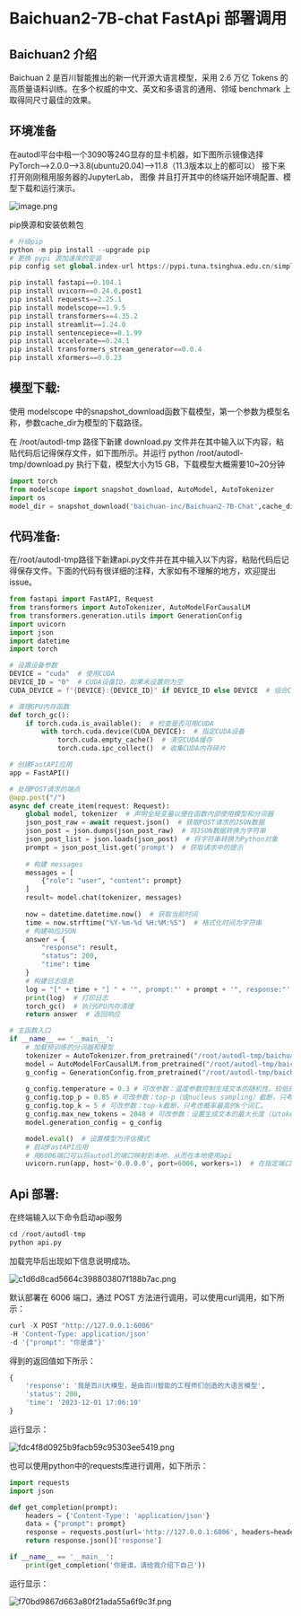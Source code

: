 # Baichuan2-7B-chat FastApi 部署调用

## Baichuan2 介绍

Baichuan 2 是百川智能推出的新一代开源大语言模型，采用 2.6 万亿 Tokens 的高质量语料训练。在多个权威的中文、英文和多语言的通用、领域 benchmark 上取得同尺寸最佳的效果。

## 环境准备

在autodl平台中租一个3090等24G显存的显卡机器，如下图所示镜像选择PyTorch-->2.0.0-->3.8(ubuntu20.04)-->11.8（11.3版本以上的都可以） 接下来打开刚刚租用服务器的JupyterLab， 图像 并且打开其中的终端开始环境配置、模型下载和运行演示。

![image.png](01-Baichuan2-7B-chat+FastApi+部署调用.md+9d06734e-9226-4c4c-b839-db59ef1f9bd2/image.png)



pip换源和安装依赖包

```Python
# 升级pip
python -m pip install --upgrade pip
# 更换 pypi 源加速库的安装
pip config set global.index-url https://pypi.tuna.tsinghua.edu.cn/simple

pip install fastapi==0.104.1
pip install uvicorn==0.24.0.post1
pip install requests==2.25.1
pip install modelscope==1.9.5
pip install transformers==4.35.2
pip install streamlit==1.24.0
pip install sentencepiece==0.1.99
pip install accelerate==0.24.1
pip install transformers_stream_generator==0.0.4
pip install xformers==0.0.23 
```

## 模型下载:

使用 modelscope 中的snapshot_download函数下载模型，第一个参数为模型名称，参数cache_dir为模型的下载路径。

在 /root/autodl-tmp 路径下新建 download.py 文件并在其中输入以下内容，粘贴代码后记得保存文件，如下图所示。并运行 python /root/autodl-tmp/download.py 执行下载，模型大小为15 GB，下载模型大概需要10~20分钟

```Python
import torch
from modelscope import snapshot_download, AutoModel, AutoTokenizer
import os
model_dir = snapshot_download('baichuan-inc/Baichuan2-7B-Chat',cache_dir='/root/autodl-tmp', revision='v1.0.4')
```

## 代码准备:

在/root/autodl-tmp路径下新建api.py文件并在其中输入以下内容，粘贴代码后记得保存文件。下面的代码有很详细的注释，大家如有不理解的地方，欢迎提出issue。

```Python
from fastapi import FastAPI, Request
from transformers import AutoTokenizer, AutoModelForCausalLM
from transformers.generation.utils import GenerationConfig
import uvicorn
import json
import datetime
import torch

# 设置设备参数
DEVICE = "cuda"  # 使用CUDA
DEVICE_ID = "0"  # CUDA设备ID，如果未设置则为空
CUDA_DEVICE = f"{DEVICE}:{DEVICE_ID}" if DEVICE_ID else DEVICE  # 组合CUDA设备信息

# 清理GPU内存函数
def torch_gc():
    if torch.cuda.is_available():  # 检查是否可用CUDA
        with torch.cuda.device(CUDA_DEVICE):  # 指定CUDA设备
            torch.cuda.empty_cache()  # 清空CUDA缓存
            torch.cuda.ipc_collect()  # 收集CUDA内存碎片

# 创建FastAPI应用
app = FastAPI()

# 处理POST请求的端点
@app.post("/")
async def create_item(request: Request):
    global model, tokenizer  # 声明全局变量以便在函数内部使用模型和分词器
    json_post_raw = await request.json()  # 获取POST请求的JSON数据
    json_post = json.dumps(json_post_raw)  # 将JSON数据转换为字符串
    json_post_list = json.loads(json_post)  # 将字符串转换为Python对象
    prompt = json_post_list.get('prompt')  # 获取请求中的提示
    
    # 构建 messages      
    messages = [
        {"role": "user", "content": prompt}
    ]
    result= model.chat(tokenizer, messages)
    
    now = datetime.datetime.now()  # 获取当前时间
    time = now.strftime("%Y-%m-%d %H:%M:%S")  # 格式化时间为字符串
    # 构建响应JSON
    answer = {
        "response": result,
        "status": 200,
        "time": time
    }
    # 构建日志信息
    log = "[" + time + "] " + '", prompt:"' + prompt + '", response:"' + repr(result) + '"'
    print(log)  # 打印日志
    torch_gc()  # 执行GPU内存清理
    return answer  # 返回响应

# 主函数入口
if __name__ == '__main__':
    # 加载预训练的分词器和模型
    tokenizer = AutoTokenizer.from_pretrained("/root/autodl-tmp/baichuan-inc/Baichuan2-7B-Chat", trust_remote_code=True)
    model = AutoModelForCausalLM.from_pretrained("/root/autodl-tmp/baichuan-inc/Baichuan2-7B-Chat", trust_remote_code=True).to(torch.bfloat16).cuda()
    g_config = GenerationConfig.from_pretrained("/root/autodl-tmp/baichuan-inc/Baichuan2-7B-Chat")
    
    g_config.temperature = 0.3 # 可改参数：温度参数控制生成文本的随机性。较低的值使输出更加确定性和一致。
    g_config.top_p = 0.85 # 可改参数：top-p（或nucleus sampling）截断，只考虑累积概率达到此值的最高概率的词汇。
    g_config.top_k = 5 # 可改参数：top-k截断，只考虑概率最高的k个词汇。
    g_config.max_new_tokens = 2048 # 可改参数：设置生成文本的最大长度（以token为单位）。
    model.generation_config = g_config

    model.eval()  # 设置模型为评估模式
    # 启动FastAPI应用
    # 用6006端口可以将autodl的端口映射到本地，从而在本地使用api
    uvicorn.run(app, host='0.0.0.0', port=6006, workers=1)  # 在指定端口和主机上启动应用
```

## Api 部署:

在终端输入以下命令启动api服务

```Python
cd /root/autodl-tmp
python api.py
```

加载完毕后出现如下信息说明成功。

![c1d6d8cad5664c398803807f188b7ac.png](01-Baichuan2-7B-chat+FastApi+部署调用.md+9d06734e-9226-4c4c-b839-db59ef1f9bd2/c1d6d8cad5664c398803807f188b7ac.png)

默认部署在 6006 端口，通过 POST 方法进行调用，可以使用curl调用，如下所示：

```Python
curl -X POST "http://127.0.0.1:6006" 
-H 'Content-Type: application/json' 
-d '{"prompt": "你是谁"}'
```

得到的返回值如下所示：

```Python
{
    'response': '我是百川大模型，是由百川智能的工程师们创造的大语言模型', 
    'status': 200, 
    'time': '2023-12-01 17:06:10'
}
```

运行显示：

![fdc4f8d0925b9facb59c95303ee5419.png](01-Baichuan2-7B-chat+FastApi+部署调用.md+9d06734e-9226-4c4c-b839-db59ef1f9bd2/fdc4f8d0925b9facb59c95303ee5419.png)

也可以使用python中的requests库进行调用，如下所示：

```Python
import requests
import json

def get_completion(prompt):
    headers = {'Content-Type': 'application/json'}
    data = {"prompt": prompt}
    response = requests.post(url='http://127.0.0.1:6006', headers=headers, data=json.dumps(data))
    return response.json()['response']

if __name__ == '__main__':
    print(get_completion('你是谁，请给我介绍下自己'))
```

运行显示：

![f70bd9867d663a80f21ada55a6f9c3f.png](01-Baichuan2-7B-chat+FastApi+部署调用.md+9d06734e-9226-4c4c-b839-db59ef1f9bd2/f70bd9867d663a80f21ada55a6f9c3f.png)




